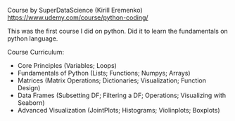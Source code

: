 Course by SuperDataScience (Kirill Eremenko) https://www.udemy.com/course/python-coding/

This was the first course I did on python. Did it to learn the fundamentals on python language.


Course Curriculum:
 - Core Principles (Variables; Loops)
 - Fundamentals of Python (Lists; Functions; Numpys; Arrays)
 - Matrices (Matrix Operations; Dictionaries; Visualization; Function Design)
 - Data Frames (Subsetting DF; Filtering a DF; Operations; Visualizing with Seaborn)
 - Advanced Visualization (JointPlots; Histograms; Violinplots; Boxplots)
